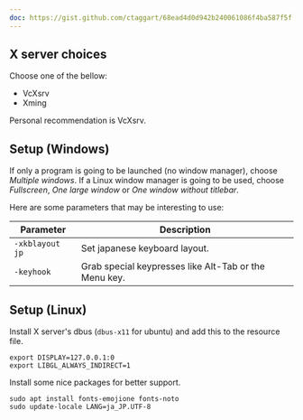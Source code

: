 ```yaml
---
doc: https://gist.github.com/ctaggart/68ead4d0d942b240061086f4ba587f5f
---
```


## X server choices

Choose one of the bellow:

- VcXsrv
- Xming

Personal recommendation is VcXsrv.

## Setup (Windows)

If only a program is going to be launched (no window manager),
choose *Multiple windows*.
If a Linux window manager is going to be used,
choose *Fullscreen*, *One large window* or *One window without titlebar*.

Here are some parameters that may be interesting to use:

| Parameter | Description |
| --- | --- |
| `-xkblayout jp` | Set japanese keyboard layout. |
| `-keyhook` | Grab special keypresses like Alt-Tab or the Menu key. |

## Setup (Linux)

Install X server's dbus (`dbus-x11` for ubuntu) and add this to the resource file.

```shell
export DISPLAY=127.0.0.1:0
export LIBGL_ALWAYS_INDIRECT=1
```

Install some nice packages for better support.

```shell
sudo apt install fonts-emojione fonts-noto
sudo update-locale LANG=ja_JP.UTF-8
```

